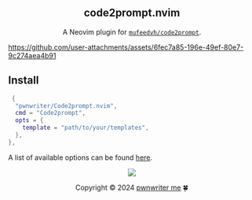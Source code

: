 <p align="center">
    <h2 align="center">code2prompt.nvim</h3>
</p>

<p align="center">
    A Neovim plugin for <a href="https://github.com/mufeedvh/code2prompt"><code>mufeedvh/code2prompt</code></a>. 
</p>

https://github.com/user-attachments/assets/6fec7a85-196e-49ef-80e7-9c274aea4b91

## Install 

```lua
 {
  "pwnwriter/Code2prompt.nvim",
  cmd = "Code2prompt",
  opts = {
    template = "path/to/your/templates",
  },
},
```

A list of available options can be found [here](https://github.com/pwnwriter/code2prompt.nvim/blob/a3d24248ee8d74e146d0d2a653f121dfaf26e2b7/lua/code2prompt/init.lua#L4). 


<p align="center"><img src="https://raw.githubusercontent.com/catppuccin/catppuccin/main/assets/footers/gray0_ctp_on_line.svg?sanitize=true" /></p>
<p align="center">Copyright &copy; 2024 <a href="https://pwnwriter.me" target="_blank"> pwnwriter me<a> 🍀</a> 
